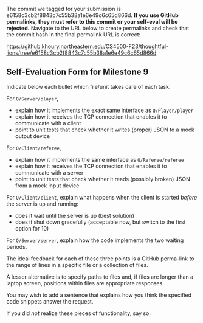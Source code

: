The commit we tagged for your submission is e6158c3cb2f8843c7c55b38a1e6e49c6c65d866d.
**If you use GitHub permalinks, they must refer to this commit or your self-eval will be rejected.**
Navigate to the URL below to create permalinks and check that the commit hash in the final permalink URL is correct:

https://github.khoury.northeastern.edu/CS4500-F23/thoughtful-lions/tree/e6158c3cb2f8843c7c55b38a1e6e49c6c65d866d

## Self-Evaluation Form for Milestone 9

Indicate below each bullet which file/unit takes care of each task.

For `Q/Server/player`,

- explain how it implements the exact same interface as `Q/Player/player`
- explain how it receives the TCP connection that enables it to communicate with a client
- point to unit tests that check whether it writes (proper) JSON to a mock output device

For `Q/Client/referee`,

- explain how it implements the same interface as `Q/Referee/referee`
- explain how it receives the TCP connection that enables it to communicate with a server
- point to unit tests that check whether it reads (possibly broken) JSON from a mock input device

For `Q/Client/client`, explain what happens when the client is started _before_ the server is up and running:

- does it wait until the server is up (best solution)
- does it shut down gracefully (acceptable now, but switch to the first option for 10)

For `Q/Server/server`, explain how the code implements the two waiting periods. 

The ideal feedback for each of these three points is a GitHub
perma-link to the range of lines in a specific file or a collection of
files.

A lesser alternative is to specify paths to files and, if files are
longer than a laptop screen, positions within files are appropriate
responses.

You may wish to add a sentence that explains how you think the
specified code snippets answer the request.

If you did *not* realize these pieces of functionality, say so.

